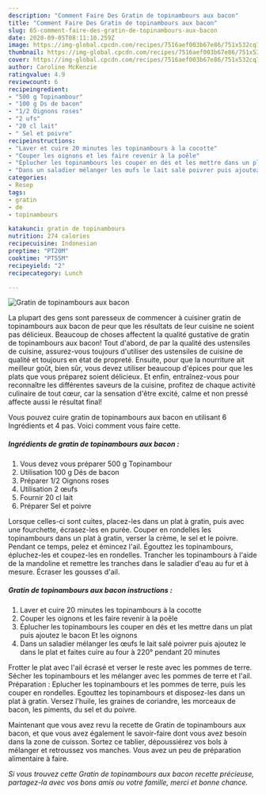 ```yaml
---
description: "Comment Faire Des Gratin de topinambours aux bacon"
title: "Comment Faire Des Gratin de topinambours aux bacon"
slug: 65-comment-faire-des-gratin-de-topinambours-aux-bacon
date: 2020-09-05T08:11:10.259Z
image: https://img-global.cpcdn.com/recipes/7516aef003b67e86/751x532cq70/gratin-de-topinambours-aux-bacon-photo-principale-de-la-recette.jpg
thumbnail: https://img-global.cpcdn.com/recipes/7516aef003b67e86/751x532cq70/gratin-de-topinambours-aux-bacon-photo-principale-de-la-recette.jpg
cover: https://img-global.cpcdn.com/recipes/7516aef003b67e86/751x532cq70/gratin-de-topinambours-aux-bacon-photo-principale-de-la-recette.jpg
author: Caroline McKenzie
ratingvalue: 4.9
reviewcount: 6
recipeingredient:
- "500 g Topinambour"
- "100 g Ds de bacon"
- "1/2 Oignons roses"
- "2 ufs"
- "20 cl lait"
- " Sel et poivre"
recipeinstructions:
- "Laver et cuire 20 minutes les topinambours à la cocotte"
- "Couper les oignons et les faire revenir à la poêle"
- "Éplucher les topinambours les couper en dés et les mettre dans un plat puis ajoutez le bacon Et les oignons"
- "Dans un saladier mélanger les œufs le lait salé poivrer puis ajoutez le dans le plat et faites cuire au four à 220° pendant 20 minutes"
categories:
- Resep
tags:
- gratin
- de
- topinambours

katakunci: gratin de topinambours 
nutrition: 274 calories
recipecuisine: Indonesian
preptime: "PT20M"
cooktime: "PT55M"
recipeyield: "2"
recipecategory: Lunch

---
```



![Gratin de topinambours aux bacon](https://img-global.cpcdn.com/recipes/7516aef003b67e86/751x532cq70/gratin-de-topinambours-aux-bacon-photo-principale-de-la-recette.jpg)

La plupart des gens sont paresseux de commencer à cuisiner gratin de topinambours aux bacon de peur que les résultats de leur cuisine ne soient pas délicieux. Beaucoup de choses affectent la qualité gustative de gratin de topinambours aux bacon! Tout d'abord, de par la qualité des ustensiles de cuisine, assurez-vous toujours d'utiliser des ustensiles de cuisine de qualité et toujours en état de propreté. Ensuite, pour que la nourriture ait meilleur goût, bien sûr, vous devez utiliser beaucoup d'épices pour que les plats que vous préparez soient délicieux. Et enfin, entraînez-vous pour reconnaître les différentes saveurs de la cuisine, profitez de chaque activité culinaire de tout cœur, car la sensation d'être excité, calme et non pressé affecte aussi le résultat final!

<!--inarticleads1-->

Vous pouvez cuire gratin de topinambours aux bacon en utilisant 6 Ingrédients et 4 pas. Voici comment vous faire cette.

##### Ingrédients de gratin de topinambours aux bacon :

1. Vous devez vous préparer 500 g Topinambour
1. Utilisation 100 g Dés de bacon
1. Préparer 1/2 Oignons roses
1. Utilisation 2 œufs
1. Fournir 20 cl lait
1. Préparer  Sel et poivre


Lorsque celles-ci sont cuites, placez-les dans un plat à gratin, puis avec une fourchette, écrasez-les en purée. Couper en rondelles les topinambours dans un plat à gratin, verser la crème, le sel et le poivre. Pendant ce temps, pelez et émincez l&#39;ail. Égouttez les topinambours, épluchez-les et coupez-les en rondelles. Trancher les topinambours à l&#39;aide de la mandoline et remettre les tranches dans le saladier d&#39;eau au fur et à mesure. Écraser les gousses d&#39;ail. 

<!--inarticleads2-->

##### Gratin de topinambours aux bacon instructions :

1. Laver et cuire 20 minutes les topinambours à la cocotte
1. Couper les oignons et les faire revenir à la poêle
1. Éplucher les topinambours les couper en dés et les mettre dans un plat puis ajoutez le bacon Et les oignons
1. Dans un saladier mélanger les œufs le lait salé poivrer puis ajoutez le dans le plat et faites cuire au four à 220° pendant 20 minutes


Frotter le plat avec l&#39;ail écrasé et verser le reste avec les pommes de terre. Sécher les topinambours et les mélanger avec les pommes de terre et l&#39;ail. Préparation : Eplucher les topinambours et les pommes de terre, puis les couper en rondelles. Egouttez les topinambours et disposez-les dans un plat à gratin. Versez l&#39;huile, les graines de coriandre, les morceaux de bacon, les piments, du sel et du poivre. 

<!--inarticleads1-->

<p>
Maintenant que vous avez revu la recette de Gratin de topinambours aux bacon, et que vous avez également le savoir-faire dont vous avez besoin dans la zone de cuisson. Sortez ce tablier, dépoussiérez vos bols à mélanger et retroussez vos manches. Vous avez un peu de préparation alimentaire à faire.
</p>

<p>
<i>Si vous trouvez cette Gratin de topinambours aux bacon recette précieuse, partagez-la avec vos bons amis ou votre famille, merci et bonne chance.</i>
</p>
